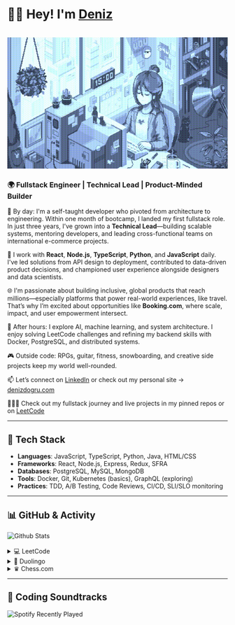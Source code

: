 <div align="left">
    <h1>👋🏻 Hey! I'm <a href="https://denizdogru.com" target="_blank">Deniz</a></h1>
    <br/>
    <img src="./gif/pixel-dev.gif" height="300px" width="auto">
</div>

<div align="left">
<h3>🌍 Fullstack Engineer | Technical Lead | Product-Minded Builder</h3>

💼 By day: I'm a self-taught developer who pivoted from architecture to engineering. Within one month of bootcamp, I landed my first fullstack role. In just three years, I’ve grown into a **Technical Lead**—building scalable systems, mentoring developers, and leading cross-functional teams on international e-commerce projects.

🚀 I work with **React**, **Node.js**, **TypeScript**, **Python**, and **JavaScript** daily. I've led solutions from API design to deployment, contributed to data-driven product decisions, and championed user experience alongside designers and data scientists.

🌐 I'm passionate about building inclusive, global products that reach millions—especially platforms that power real-world experiences, like travel. That’s why I’m excited about opportunities like **Booking.com**, where scale, impact, and user empowerment intersect.

🧠 After hours: I explore AI, machine learning, and system architecture. I enjoy solving LeetCode challenges and refining my backend skills with Docker, PostgreSQL, and distributed systems.

🎮 Outside code: RPGs, guitar, fitness, snowboarding, and creative side projects keep my world well-rounded.

📫 Let’s connect on [LinkedIn](https://linkedin.com/in/denizdogru) or check out my personal site → [denizdogru.com](https://denizdogru.com)

👩🏻‍💻 Check out my fullstack journey and live projects in my pinned repos or on [LeetCode](https://leetcode.com/denizdogru)
</div>

---

## 🔧 Tech Stack

- **Languages**: JavaScript, TypeScript, Python, Java, HTML/CSS
- **Frameworks**: React, Node.js, Express, Redux, SFRA
- **Databases**: PostgreSQL, MySQL, MongoDB
- **Tools**: Docker, Git, Kubernetes (basics), GraphQL (exploring)
- **Practices**: TDD, A/B Testing, Code Reviews, CI/CD, SLI/SLO monitoring

---

## 📊 GitHub & Activity
<div>
    <img src="https://github-readme-stats.vercel.app/api?username=denizdogruDEV&border_radius=10px&title_color=4a738d&text_color=4a738d&show_icons=true&bg_color=45,B3DAF1,D6EAF8&icon_color=9aeefa&hide_border=true&rank_icon=github" alt="Github Stats">
    <br/>
    <br/>
    <details>
        <summary>💻 LeetCode</summary>
        <br />
        <img src="https://leetcard.jacoblin.cool/denizdogru?theme=nord&font=Noto%20Sans&ext=activity" alt="LeetCode Badges">
    </details>
    <details>
        <summary>🦉 Duolingo</summary>
        <br />
        <img src="https://duolingo-stats-card.vercel.app/api?username=Deniz_dogru&sort=xp" alt="Duolingo Stats">
    </details>
    <details>
        <summary>♛ Chess.com</summary>
        <br />
        <!--START_SECTION:chessStats-->
        <!--END_SECTION:chessStats-->
    </details>
</div>

---

## 🎵 Coding Soundtracks
<div>
    <img src="https://spotify-recently-played-readme.vercel.app/api?user=11100330735" alt="Spotify Recently Played">
</div>
